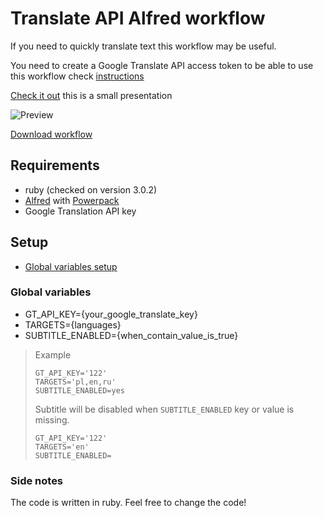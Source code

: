 # Translate API Alfred workflow

If you need to quickly translate text this workflow may be useful. 

You need to create a Google Translate API access token to be able to use this workflow check [instructions](https://cloud.google.com/translate/docs/quickstarts?hl=en)

[Check it out](https://v.usetapes.com/B8R9VzzS86) this is a small presentation

![Preview](https://github.com/pniemczyk/translate_api_alfred_workflow/blob/main/assets/images/preview.gif)

[Download workflow](https://github.com/pniemczyk/translate_api_alfred_workflow/raw/main/Translate%20API.alfredworkflow)

## Requirements

- ruby (checked on version 3.0.2)
- [Alfred](https://www.alfredapp.com/) with [Powerpack](https://www.alfredapp.com/powerpack/)
- Google Translation API key

## Setup

- [Global variables setup](https://v.usetapes.com/UyKRABRtC9)

### Global variables

* GT_API_KEY={your_google_translate_key}
* TARGETS={languages}
* SUBTITLE_ENABLED={when_contain_value_is_true}

> Example
> ```
> GT_API_KEY='122'
> TARGETS='pl,en,ru'
> SUBTITLE_ENABLED=yes
> ```
> Subtitle will be disabled when `SUBTITLE_ENABLED` key or value is missing.
> ```
> GT_API_KEY='122'
> TARGETS='en'
> SUBTITLE_ENABLED=
> ```

### Side notes
The code is written in ruby. Feel free to change the code!
